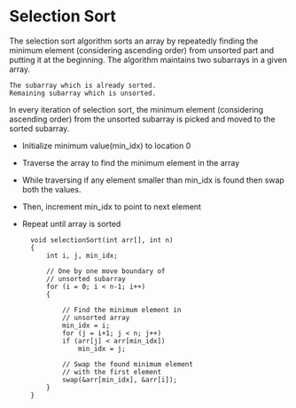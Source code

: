 # Selection Sort

The selection sort algorithm sorts an array by repeatedly finding the minimum element (considering ascending order) from unsorted part and putting it at the beginning. The algorithm maintains two subarrays in a given array.

    The subarray which is already sorted.
    Remaining subarray which is unsorted.

In every iteration of selection sort, the minimum element (considering ascending order) from the unsorted subarray is picked and moved to the sorted subarray.

- Initialize minimum value(min_idx) to location 0
- Traverse the array to find the minimum element in the array
- While traversing if any element smaller than min_idx is found then swap both the values.
- Then, increment min_idx to point to next element
- Repeat until array is sorted

        void selectionSort(int arr[], int n)
        {
            int i, j, min_idx;

            // One by one move boundary of
            // unsorted subarray
            for (i = 0; i < n-1; i++)
            {

                // Find the minimum element in
                // unsorted array
                min_idx = i;
                for (j = i+1; j < n; j++)
                if (arr[j] < arr[min_idx])
                    min_idx = j;

                // Swap the found minimum element
                // with the first element
                swap(&arr[min_idx], &arr[i]);
            }
        }
